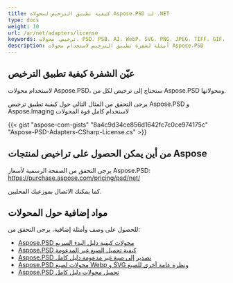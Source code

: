 ```yaml
---
title: كيفية تطبيق الترخيص لمحولات Aspose.PSD لـ .NET
type: docs
weight: 10
url: /ar/net/adapters/license
keywords: ترخيص، محولات، PSD، PSB، AI، WebP، SVG، PNG، JPEG، TIFF، GIF، BMP
description: أمثلة لشفرة تطبيق الترخيص لاستخدام محولات Aspose.PSD
---
```


## **عيّن الشفرة كيفية تطبيق الترخيص**

لاستخدام محولات Aspose.PSD، ستحتاج إلى ترخيص لكل من Aspose.PSD ومحولاتها.

يرجى التحقق من المثال التالي حول كيفية تطبيق ترخيص Aspose.PSD و Aspose.Imaging لاستخدام كامل قوة المحولات

{{< gist "aspose-com-gists" "8a4c9d34ce856d1642fc7c0ce974175c" "Aspose-PSD-Adapters-CSharp-License.cs" >}}

## **من أين يمكن الحصول على تراخيص لمنتجات Aspose**

يرجى التحقق من الصفحة الرسمية لأسعار Aspose.PSD: https://purchase.aspose.com/pricing/psd/net/

كما يمكنك الاتصال بموزعيك المحليين.

## **مواد إضافية حول المحولات**

للحصول على وصف وأمثلة إضافية، يرجى التحقق من:
- [Aspose.PSD محولات كيفية دليل البدء السريع](/psd/ar/net/adapters/quick-start)
- [Aspose.PSD كيفية تحميل الصيغ غير المدعومة](/psd/ar/net/adapters/load-unsupported-formats)
- [Aspose.PSD تصدير إلى صيغ غير مدعومة دليل كامل](/psd/ar/net/adapters/export-to-unsupported-formats)
- [Aspose.PSD محولات لصيغ Webp و SVG ونظرة عامة أخرى للصيغ](/psd/ar/net/adapters/working-with-webp-svg-formats-overview)
- [Aspose.PSD تحميل محولات دليل كامل](/psd/ar/net/adapters/full-manual)